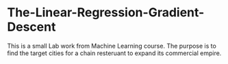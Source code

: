 # The-Linear-Regression-Gradient-Descent
This is a small Lab work from Machine Learning course. The purpose is to find the target cities for a chain resteruant to expand its commercial empire.  
